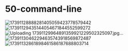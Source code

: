 # 50-command-line
![17391128888281405059423778579442](https://github.com/user-attachments/assets/20fa6c60-b662-4e36-8a9c-7d6ac2feb7be)
![17391129435144054671844552599272](https://github.com/user-attachments/assets/9fa09a95-e726-4a21-b308-c428a1220554)
![Uploading 17391129964891359921229502325097.jpg…]()
![17391130462294635743918569872487](https://github.com/user-attachments/assets/920c0396-e78e-4d2f-9d75-7c4e45ff037b)
![17391132861898461586187688803714](https://github.com/user-attachments/assets/68502c14-aae2-46fa-b392-ecbc53f9904b)

